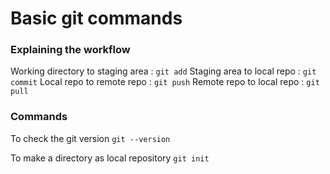 # Basic git commands

### Explaining the workflow

Working directory to staging area : `git add`
Staging area to local repo : `git commit`
Local repo to remote repo : `git push`
Remote repo to local repo : `git pull`

### Commands
To check the git version
`git --version`

To make a directory as local repository
`git init`


